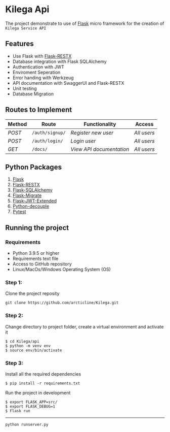 # Kilega Api

The project demonstrate to use of [Flask](https://flask.palletsprojects.com/en/2.2.x/) micro framework for the creation of `Kilega Service API`

## Features
- Use Flask with [Flask-RESTX](https://flask-restx.readthedocs.io/en/latest/)
- Database integration with Flask SQLAlchemy
- Authentication with JWT
- Enviroment Seperation 
- Error handing with Werkzeug
- API documentation with SwaggerUI and Flask-RESTX
- Unit testing 
- Database Migration
## Routes to Implement
| Method | Route | Functionality |Access|
| ------- | ----- | ------------- | ------------- |
| *POST* | ```/auth/signup/``` | _Register new user_| _All users_|
| *POST* | ```/auth/login/``` | _Login user_|_All users_|
| *GET* | ```/docs/``` | _View API documentation_|_All users_|

## Python Packages
1. [Flask](https://flask.palletsprojects.com/en/2.2.x/)
2. [Flask-RESTX](https://flask-restx.readthedocs.io/en/latest/)
3. [Flask-SQLAlchemy](https://flask-sqlalchemy.palletsprojects.com/en/3.0.x/)
4. [Flask-Migrate](https://flask-migrate.readthedocs.io/en/latest/)
5. [Flask-JWT-Extended](https://flask-jwt-extended.readthedocs.io/en/stable/)
6. [Python-decouple](https://pypi.org/project/python-decouple/)
7. [Pytest](https://docs.pytest.org/en/7.2.x/)

## Running the project 
### Requirements
- Python 3.9.5 or higher
- Requirements text file
- Access to GitHub repository
- Linux/MacOs/Windows Operating System (OS)
### Step 1:
Clone the project reposity
```
git clone https://github.com/arcticline/Kilega.git
```
### Step 2:
Change directory to project folder, create a virtual environment and activate it

```
$ cd Kilega/api
$ python -m venv env
$ source env/bin/activate
```

### Step 3:
Install all the required dependencies
```
$ pip install -r requirements.txt
```
Run the project in development
```
$ export FLASK_APP=src/
$ export FLASK_DEBUG=1
$ Flask run
```
----
```
python runserver.py